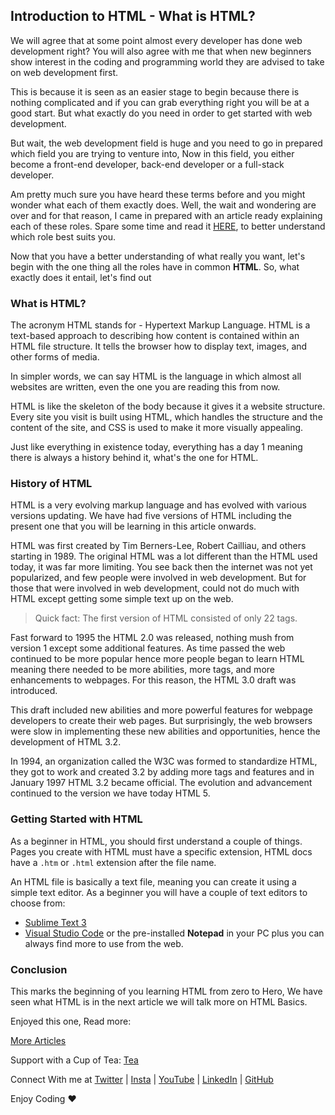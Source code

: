 ## Introduction to HTML - What is HTML?

We will agree that at some point almost every developer has done web development right? You will also agree with me that when new beginners show interest in the coding and programming world they are advised to take on web development first. 

This is because it is seen as an easier stage to begin because there is nothing complicated and if you can grab everything right you will be at a good start. But what exactly do you need in order to get started with web development. 

But wait, the web development field is huge and you need to go in prepared which field you are trying to venture into, Now in this field, you either become a front-end developer, back-end developer or a full-stack developer. 

Am pretty much sure you have heard these terms before and you might wonder what each of them exactly does. Well, the wait and wondering are over and for that reason, I came in prepared with an article ready explaining each of these roles. Spare some time and read it [HERE](https://www.freecodecamp.org/news/what-is-a-fullstack-developer/), to better understand which role best suits you.

Now that you have a better understanding of what really you want, let's begin with the one thing all the roles have in common **HTML**. So, what exactly does it entail, let's find out

### What is HTML? 
The acronym HTML stands for - Hypertext Markup Language. HTML is a text-based approach to describing how content is contained within an HTML file structure. It tells the browser how to display text, images, and other forms of media. 

In simpler words, we can say HTML is the language in which almost all websites are written, even the one you are reading this from now. 

HTML is like the skeleton of the body because it gives it a website structure. Every site you visit is built using HTML, which handles the structure and the content of the site, and CSS is used to make it more visually appealing. 

Just like everything in existence today, everything has a day 1 meaning there is always a history behind it, what's the one for HTML. 

### History of HTML 
HTML is a very evolving markup language and has evolved with various versions updating. We have had five versions of HTML including the present one that you will be learning in this article onwards.  

HTML was first created by Tim Berners-Lee, Robert Cailliau, and others starting in 1989. The original HTML was a lot different than the HTML used today, it was far more limiting. You see back then the internet was not yet popularized, and few people were involved in web development. But for those that were involved in web development, could not do much with HTML except getting some simple text up on the web. 

> Quick fact: The first version of HTML consisted of only 22 tags.  

Fast forward to 1995 the HTML 2.0 was released, nothing mush from version 1 except some additional features. As time passed the web continued to be more popular hence more people began to learn HTML meaning there needed to be more abilities, more tags, and more enhancements to webpages. For this reason, the HTML 3.0 draft was introduced. 

This draft included new abilities and more powerful features for webpage developers to create their web pages. But surprisingly, the web browsers were slow in implementing these new abilities and opportunities, hence the development of HTML 3.2. 

In 1994, an organization called the W3C was formed to standardize HTML, they got to work and created 3.2 by adding more tags and features and in January 1997 HTML 3.2 became official. The evolution and advancement continued to the version we have today HTML 5.

### Getting Started with HTML 
As a beginner in HTML, you should first understand a couple of things. Pages you create with HTML must have a specific extension, HTML docs have a `.htm` or `.html` extension after the file name.

An HTML file is basically a text file, meaning you can create it using a simple text editor. As a beginner you will have a couple of text editors to choose from: 
- [Sublime Text 3](https://www.sublimetext.com/3) 
- [Visual Studio Code](https://visualstudio.microsoft.com/) or the pre-installed **Notepad** in your PC plus you can always find more to use from the web.

### Conclusion 
This marks the beginning of you learning HTML from zero to Hero, We have seen what HTML is in the next article we will talk more on HTML Basics. 

Enjoyed this one, Read more: 

[More Articles](https://pythoncorner.live/)

Support with a Cup of Tea: [Tea](https://www.buymeacoffee.com/lary) 

Connect With me at [Twitter](https://twitter.com/larymak1) | [Insta](https://www.instagram.com/nextgencoders/) | [YouTube](https://www.youtube.com/channel/UCrT1ARRZfLOuf6nc_97eXEg) | [LinkedIn](https://www.linkedin.com/in/hillary-nyakundi)  | [GitHub](https://github.com/larymak)

Enjoy Coding ❤